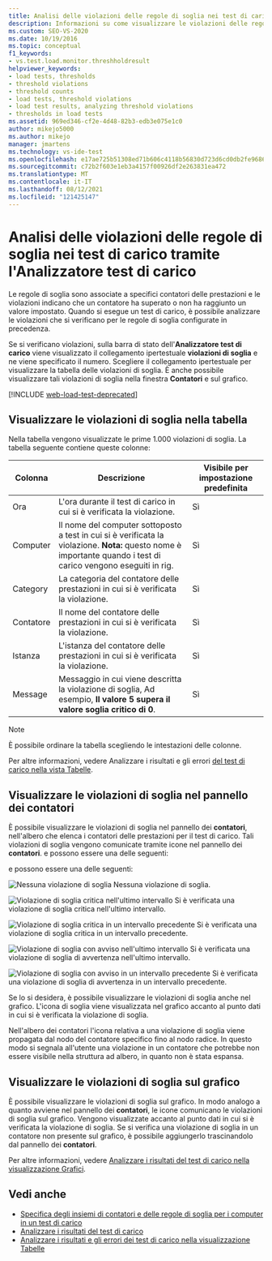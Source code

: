 ```yaml
---
title: Analisi delle violazioni delle regole di soglia nei test di carico
description: Informazioni su come visualizzare le violazioni delle regole di soglia impostate, in modo da poter analizzare le violazioni.
ms.custom: SEO-VS-2020
ms.date: 10/19/2016
ms.topic: conceptual
f1_keywords:
- vs.test.load.monitor.threshholdresult
helpviewer_keywords:
- load tests, thresholds
- threshold violations
- threshold counts
- load tests, threshold violations
- load test results, analyzing threshold violations
- thresholds in load tests
ms.assetid: 969ed346-cf2e-4d48-82b3-edb3e075e1c0
author: mikejo5000
ms.author: mikejo
manager: jmartens
ms.technology: vs-ide-test
ms.openlocfilehash: e17ae725b51308ed71b606c4118b56830d723d6cd0db2fe96869c89a47a559cb
ms.sourcegitcommit: c72b2f603e1eb3a4157f00926df2e263831ea472
ms.translationtype: MT
ms.contentlocale: it-IT
ms.lasthandoff: 08/12/2021
ms.locfileid: "121425147"
---
```

# <a name="analyzing-threshold-rule-violations-in-load-tests-using-the-load-test-analyzer"></a>Analisi delle violazioni delle regole di soglia nei test di carico tramite l'Analizzatore test di carico

Le regole di soglia sono associate a specifici contatori delle prestazioni e le violazioni indicano che un contatore ha superato o non ha raggiunto un valore impostato. Quando si esegue un test di carico, è possibile analizzare le violazioni che si verificano per le regole di soglia configurate in precedenza.

Se si verificano violazioni, sulla barra di stato dell'**Analizzatore test di carico** viene visualizzato il collegamento ipertestuale **violazioni di soglia** e ne viene specificato il numero. Scegliere il collegamento ipertestuale per visualizzare la tabella delle violazioni di soglia. È anche possibile visualizzare tali violazioni di soglia nella finestra **Contatori** e sul grafico.

[!INCLUDE [web-load-test-deprecated](includes/web-load-test-deprecated.md)]

## <a name="view-threshold-violations-in-the-table"></a>Visualizzare le violazioni di soglia nella tabella

Nella tabella vengono visualizzate le prime 1.000 violazioni di soglia. La tabella seguente contiene queste colonne:

|Colonna|Descrizione|Visibile per impostazione predefinita|
|-|-|-|
|Ora|L'ora durante il test di carico in cui si è verificata la violazione.|Sì|
|Computer|Il nome del computer sottoposto a test in cui si è verificata la violazione. **Nota:** questo nome è importante quando i test di carico vengono eseguiti in rig.|Sì|
|Category|La categoria del contatore delle prestazioni in cui si è verificata la violazione.|Sì|
|Contatore|Il nome del contatore delle prestazioni in cui si è verificata la violazione.|Sì|
|Istanza|L'istanza del contatore delle prestazioni in cui si è verificata la violazione.|Sì|
|Message|Messaggio in cui viene descritta la violazione di soglia, Ad esempio, **Il valore 5 supera il valore soglia critico di 0**.|Sì|

> [!NOTE]
> È possibile ordinare la tabella scegliendo le intestazioni delle colonne.

Per altre informazioni, vedere Analizzare i risultati e gli errori [del test di carico nella vista Tabelle](../test/analyze-load-test-results-and-errors-in-the-tables-view.md).

## <a name="view-threshold-violations-in-the-counters-panel"></a>Visualizzare le violazioni di soglia nel pannello dei contatori

È possibile visualizzare le violazioni di soglia nel pannello dei **contatori**, nell'albero che elenca i contatori delle prestazioni per il test di carico. Tali violazioni di soglia vengono comunicate tramite icone nel pannello dei **contatori**. e possono essere una delle seguenti:

e possono essere una delle seguenti:

![Nessuna violazione di soglia](../test/media/icon_ltest_1.gif) Nessuna violazione di soglia.

![Violazione di soglia critica nell'ultimo intervallo](../test/media/icon_ltest_2.gif) Si è verificata una violazione di soglia critica nell'ultimo intervallo.

![Violazione di soglia critica in un intervallo precedente](../test/media/icon_ltest_3.gif) Si è verificata una violazione di soglia critica in un intervallo precedente.

![Violazione di soglia con avviso nell'ultimo intervallo](../test/media/icon_ltest_4.gif) Si è verificata una violazione di soglia di avvertenza nell'ultimo intervallo.

![Violazione di soglia con avviso in un intervallo precedente](../test/media/icon_ltest_5.gif) Si è verificata una violazione di soglia di avvertenza in un intervallo precedente.

Se lo si desidera, è possibile visualizzare le violazioni di soglia anche nel grafico. L'icona di soglia viene visualizzata nel grafico accanto al punto dati in cui si è verificata la violazione di soglia.

Nell'albero dei contatori l'icona relativa a una violazione di soglia viene propagata dal nodo del contatore specifico fino al nodo radice. In questo modo si segnala all'utente una violazione in un contatore che potrebbe non essere visibile nella struttura ad albero, in quanto non è stata espansa.

## <a name="view-threshold-violations-on-the-graph"></a>Visualizzare le violazioni di soglia sul grafico

È possibile visualizzare le violazioni di soglia sul grafico. In modo analogo a quanto avviene nel pannello dei **contatori**, le icone comunicano le violazioni di soglia sul grafico. Vengono visualizzate accanto al punto dati in cui si è verificata la violazione di soglia. Se si verifica una violazione di soglia in un contatore non presente sul grafico, è possibile aggiungerlo trascinandolo dal pannello dei **contatori**.

Per altre informazioni, vedere [Analizzare i risultati del test di carico nella visualizzazione Grafici](../test/analyze-load-test-results-in-the-graphs-view.md).

## <a name="see-also"></a>Vedi anche

- [Specifica degli insiemi di contatori e delle regole di soglia per i computer in un test di carico](../test/specify-counter-sets-and-threshold-rules-for-load-testing.md)
- [Analizzare i risultati del test di carico](../test/analyze-load-test-results-using-the-load-test-analyzer.md)
- [Analizzare i risultati e gli errori dei test di carico nella visualizzazione Tabelle](../test/analyze-load-test-results-and-errors-in-the-tables-view.md)
